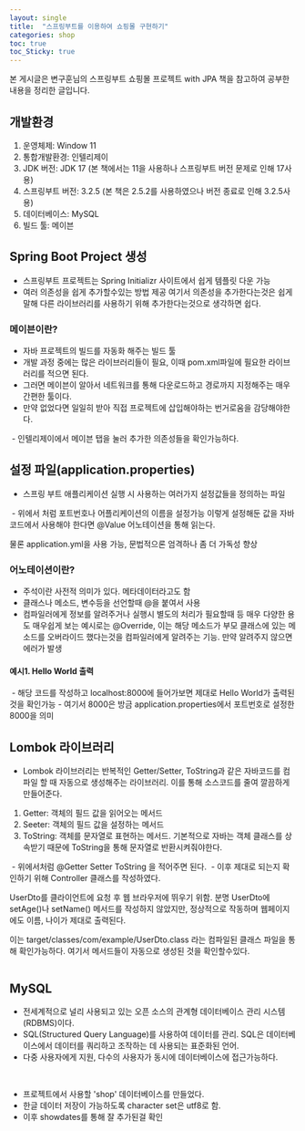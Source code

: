 ```yaml
---
layout: single
title:  "스프링부트를 이용하여 쇼핑몰 구현하기"
categories: shop
toc: true
toc_Sticky: true
---
```


본 게시글은 변구훈님의 스프링부트 쇼핑몰 프로젝트 with JPA 책을 참고하여
공부한 내용을 정리한 글입니다.

## 개발환경
1. 운영체제: Window 11
2. 통합개발환경: 인텔리제이
3. JDK 버전: JDK 17 (본 책에서는 11을 사용하나 스프링부트 버전 문제로 인해 17사용)
4. 스프링부트 버전: 3.2.5 (본 책은 2.5.2를 사용하였으나 버전 종료로 인해 3.2.5사용)
5. 데이터베이스: MySQL
6. 빌드 툴: 메이븐


## Spring Boot Project 생성
- 스프링부트 프로젝트는 Spring Initializr 사이트에서 쉽게 템플릿 다운 가능
- 여러 의존성을 쉽게 추가할수있는 방법 제공
여기서 의존성을 추가한다는것은 쉽게 말해 다른 라이브러리를 사용하기 위해 추가한다는것으로 생각하면 쉽다.


### 메이븐이란?
- 자바 프로젝트의 빌드를 자동화 해주는 빌드 툴
- 개발 과정 중에는 많은 라이브러리들이 필요, 이때 pom.xml파일에 필요한 라이브러리를 적으면 된다.
- 그러면 메이븐이 알아서 네트워크를 통해 다운로드하고 경로까지 지정해주는 매우 간편한 툴이다.
- 만약 없었다면 일일히 받아 직접 프로젝트에 삽입해야하는 번거로움을 감당해야한다.

<img src="/assets/images/blog/의존성 확인.png" class="img-responsive" alt="">
- 인텔리제이에서 메이븐 탭을 눌러 추가한 의존성들을 확인가능하다.

## 설정 파일(application.properties)
- 스프링 부트 애플리케이션 실행 시 사용하는 여러가지 설정값들을 정의하는 파일

<img src="/assets/images/blog/설정파일.png" class="img-responsive" alt="">
- 위에서 처럼 포트번호나 어플리케이션의 이름을 설정가능
이렇게 설정해둔 값을 자바코드에서 사용해야 한다면 @Value 어노테이션을 통해 읽는다.

물론 application.yml을 사용 가능, 문법적으론 엄격하나 좀 더 가독성 향상

### 어노테이션이란?
- 주석이란 사전적 의미가 있다. 메타데이터라고도 함
- 클래스나 메소드, 변수등을 선언할때 @을 붙여서 사용
- 컴파일러에게 정보를 알려주거나 실행시 별도의 처리가 필요할때 등 매우 다양한 용도
매우쉽게 보는 예시로는 @Override, 이는 해당 메소드가 부모 클래스에 있는 메소드를
오버라이드 했다는것을 컴파일러에게 알려주는 기능. 만약 알려주지 않으면 에러가 발생


#### 예시1. Hello World 출력
<img src="/assets/images/blog/Hello.png" class="img-responsive" alt="">
- 해당 코드를 작성하고 localhost:8000에 들어가보면 제대로 Hello World가 출력된것을 확인가능
- 여기서 8000은 방금 application.properties에서 포트번호로 설정한 8000을 의미

<img src="/assets/images/blog/HelloP.png" class="img-responsive" alt="">

## Lombok 라이브러리
- Lombok 라이브러리는 반복적인 Getter/Setter, ToString과 같은 자바코드를 컴파일 할 때 자동으로 생성해주는 라이브러리. 이를 통해 소스코드를 줄여 깔끔하게 만들어준다.

1. Getter: 객체의 필드 값을 읽어오는 메서드
2. Seeter: 객체의 필드 값을 설정하는 메서드
3. ToString: 객체를 문자열로 표현하는 메서드. 기본적으로 자바는 객체 클래스를 상속받기 때문에 ToString을 통해 문자열로 반환시켜줘야한다.


<img src="/assets/images/blog/UserDto.png" class="img-responsive" alt="">
- 위에서처럼 @Getter Setter ToString 을 적어주면 된다.

<img src="/assets/images/blog/Controll.png" class="img-responsive" alt="">
- 이후 제대로 되는지 확인하기 위해 Controller 클래스를 작성하였다.

UserDto를 클라이언트에 요청 후 웹 브라우저에 뛰우기 위함. 분명 UserDto에 setAge()나
setName() 메서드를 작성하지 않았지만, 정상적으로 작동하며 웹페이지에도 이름, 나이가 제대로 출력된다.

이는 target/classes/com/example/UserDto.class 라는 컴파일된 클래스 파일을 통해 확인가능하다. 여기서 메서드들이 자동으로 생성된 것을 확인할수있다.

<img src="/assets/images/blog/Lombok.png" class="img-responsive" alt="">

## MySQL
- 전세계적으로 널리 사용되고 있는 오픈 소스의 관계형 데이터베이스 관리 시스템(RDBMS)이다.
- SQL(Structured Query Language)를 사용하여 데이터를 관리. SQL은 데이터베이스에서 데이터를 쿼리하고 조작하는 데 사용되는 표준화된 언어.
- 다중 사용자에게 지원, 다수의 사용자가 동시에 데이터베이스에 접근가능하다.

<img src="/assets/images/blog/mySQLwork.png" class="img-responsive" alt="">
<img src="/assets/images/blog/mySQLshow.png" class="img-responsive" alt="">

- 프로젝트에서 사용할 'shop' 데이터베이스를 만들었다.
- 한글 데이터 저장이 가능하도록 character set은 utf8로 함.
- 이후 showdates를 통해 잘 추가된걸 확인